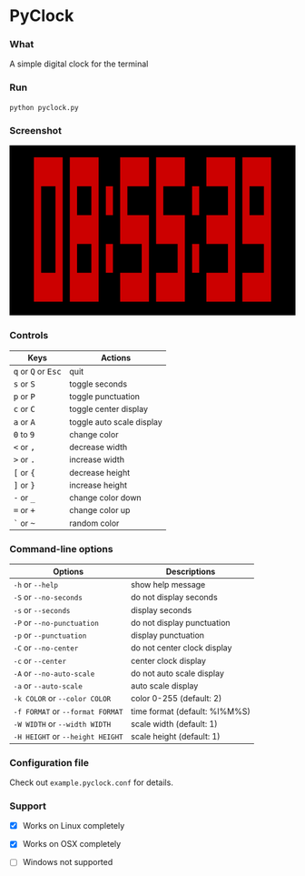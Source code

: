 # PyClock

### What
A simple digital clock for the terminal

### Run
```
python pyclock.py
```

### Screenshot

![Screenshot](example_screen.png)

### Controls

Keys  | Actions
----- | -------
<kbd>q</kbd> or <kbd>Q</kbd> or <kbd>Esc</kbd> | quit
<kbd>s</kbd> or <kbd>S</kbd>                   | toggle seconds
<kbd>p</kbd> or <kbd>P</kbd>                   | toggle punctuation
<kbd>c</kbd> or <kbd>C</kbd>                   | toggle center display
<kbd>a</kbd> or <kbd>A</kbd>                   | toggle auto scale display
<kbd>0</kbd> to <kbd>9</kbd>                   | change color
<kbd><</kbd> or <kbd>,</kbd>                   | decrease width
<kbd>></kbd> or <kbd>.</kbd>                   | increase width
<kbd>[</kbd> or <kbd>{</kbd>                   | decrease height
<kbd>]</kbd> or <kbd>}</kbd>                   | increase height
<kbd>-</kbd> or <kbd>_</kbd>                   | change color down
<kbd>=</kbd> or <kbd>+</kbd>                   | change color up
<kbd>`</kbd> or <kbd>~</kbd>                   | random color

### Command-line options

Options | Descriptions
------- | ------------
`-h` or `--help` | show help message
`-S` or `--no-seconds` | do not display seconds
`-s` or `--seconds` | display seconds
`-P` or `--no-punctuation` | do not display punctuation
`-p` or `--punctuation` | display punctuation
`-C` or `--no-center` | do not center clock display
`-c` or `--center` | center clock display
`-A` or `--no-auto-scale` | do not auto scale display
`-a` or `--auto-scale` | auto scale display
`-k COLOR` or `--color COLOR` | color 0-255 (default: 2)
`-f FORMAT` or `--format FORMAT` | time format (default: %I%M%S)
`-W WIDTH` or `--width WIDTH` | scale width (default: 1)
`-H HEIGHT` or `--height HEIGHT` | scale height (default: 1)

### Configuration file

Check out ```example.pyclock.conf``` for details.

### Support

- [x] Works on Linux completely

- [x] Works on OSX completely

- [ ] Windows not supported
